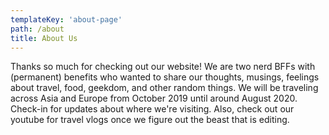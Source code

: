 ```yaml
---
templateKey: 'about-page'
path: /about
title: About Us
---
```

Thanks so much for checking out our website! We are two nerd BFFs with (permanent) benefits who wanted to share our thoughts, musings, feelings about travel, food, geekdom, and other random things. We will be traveling across Asia and Europe from October 2019 until around August 2020. Check-in for updates about where we're visiting. Also, check out our youtube for travel vlogs once we figure out the beast that is editing.


